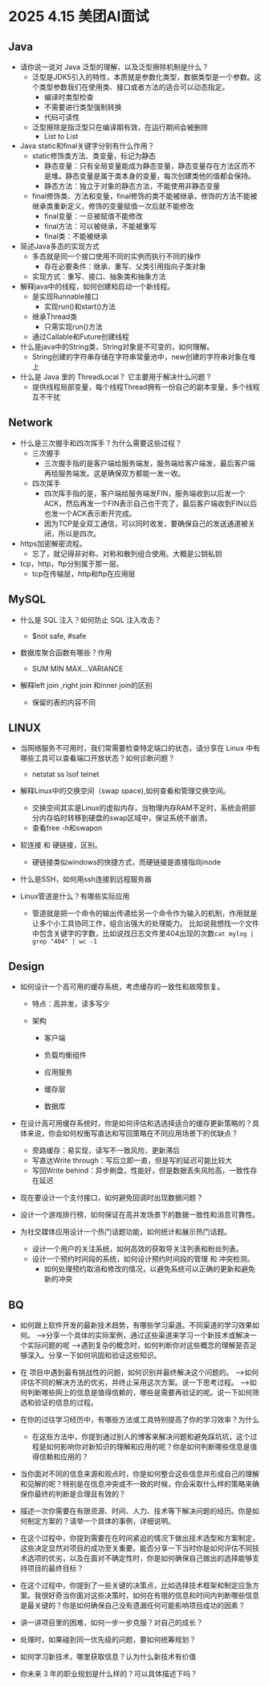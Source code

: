 # 2025 4.15 美团AI面试

## Java

- 请你说一说对 Java 泛型的理解，以及泛型擦除机制是什么？
  - 泛型是JDK5引入的特性，本质就是参数化类型，数据类型是一个参数。这个类型参数我们在使用类、接口或者方法的适合可以动态指定。
    - 编译时类型检查
    - 不需要进行类型强制转换
    - 代码可读性
  - 泛型擦除是指泛型只在编译期有效，在运行期间会被删除
    - List<Integ er> to List
- Java static和final关键字分别有什么作用？
  - static修饰类方法、类变量，标记为静态
    - 静态变量：只有全局变量能成为静态变量，静态变量存在方法区而不是堆。静态变量是属于类本身的变量，每次创建类他的值都会保持。
    - 静态方法：独立于对象的静态方法，不能使用非静态变量
  - final修饰类、方法和变量，final修饰的类不能被继承，修饰的方法不能被继承类重新定义，修饰的变量赋值一次后就不能修改
    - final变量：一旦被赋值不能修改
    - final方法：可以被继承，不能被重写
    - final类：不能被继承
- 简述Java多态的实现方式
  - 多态就是同一个接口使用不同的实例而执行不同的操作
    - 存在必要条件：继承、重写、父类引用指向子类对象
  - 实现方式：重写、接口、抽象类和抽象方法
- 解释java中的线程，如何创建和启动一个新线程。
  - 是实现Runnable接口
    - 实现run()和start()方法
  - 继承Thread类
    - 只需实现run()方法
  - 通过Callable和Future创建线程
- 什么是java中的String类，String对象是不可变的，如何理解。
  - String创建的字符串存储在字符串常量池中，new创建的字符串对象在堆上
- 什么是 Java 里的 ThreadLocal？ 它主要用于解决什么问题？
  - 提供线程局部变量，每个线程Thread拥有一份自己的副本变量，多个线程互不干扰

## Network

- 什么是三次握手和四次挥手？为什么需要这些过程？
  - 三次握手
    - 三次握手指的是客户端给服务端发，服务端给客户端发，最后客户端再给服务端发。这是确保双方都能一发一收。
  - 四次挥手
    - 四次挥手指的是，客户端给服务端发FIN，服务端收到以后发一个ACK，然后再发一个FIN表示自己也干完了，最后客户端收到FIN以后也发一个ACK表示断开完成。
    - 因为TCP是全双工通信，可以同时收发，要确保自己的发送通道被关闭，所以是四次。
- https加密解密流程。
  - 忘了，就记得非对称，对称和散列组合使用。大概是公钥私钥
- tcp，http，ftp分别属于那一层。
  - tcp在传输层，http和ftp在应用层

## MySQL

- 什么是 SQL 注入？如何防止 SQL 注入攻击？
  - $not safe, #safe

- 数据库聚合函数有哪些？作用
  - SUM MIN MAX...VARIANCE

- 解释left join ,right join 和inner join的区别
  - 保留的表的内容不同


## LINUX

- 当网络服务不可用时，我们常需要检查特定端口的状态，请分享在 Linux 中有哪些工具可以查看端口开放状态？如何诊断问题？
  - netstat ss lsof telnet

- 解释Linux中的交换空间（swap space),如何查看和管理交换空间。
  - 交换空间其实是Linux的虚拟内存，当物理内存RAM不足时，系统会把部分内存临时转移到硬盘的swap区域中，保证系统不崩溃。
  - 查看free -h和swapon

- 软连接 和 硬链接，区别。
  - 硬链接类似windows的快捷方式，而硬链接是直接指向inode

- 什么是SSH，如何用ssh连接到远程服务器
- Linux管道是什么？有哪些实际应用
  - 管道就是把一个命令的输出传递给另一个命令作为输入的机制，作用就是让多个小工具协同工作，组合出强大的处理能力。 比如说我想找一个文件中包含关键字的字数，比如说找日志文件里404出现的次数```cat mylog | grep "404" | wc -1```


## Design

- 如何设计一个高可用的缓存系统，考虑缓存的一致性和故障恢复。
  - 特点：高并发，读多写少

  - 架构
    - 客户端

    - 负载均衡组件

    - 应用服务

    - 缓存层

    - 数据库

- 在设计高可用缓存系统时，你是如何评估和选选择适合的缓存更新策略的？具体来说，你会如何权衡写直达和写回策略在不同应用场景下的优缺点？
  - 旁路缓存：易实现，读写不一致风险，更新滞后
  - 写直达Write through：写后立即一直，但是写的延迟可能比较大
  - 写回Write behind：异步刷盘，性能好，但是数据丢失风险高，一致性存在延迟

- 现在要设计一个支付接口，如何避免回调时出现数据问题？
- 设计一个游戏排行榜，如何保证在高并发场景下的数据一致性和消息可靠性。
- 为社交媒体应用设计一个热门话题功能，如何统计和展示热门话题。
  - 设计一个用户的关注系统，如何高效的获取导关注列表和粉丝列表。
  - 设计一个预约时间段的系统，如何设计预约时间段的管理 和 冲突检测。
    - 如何处理预约取消和修改的情况，以避免系统可以正确的更新和避免新的冲突

## BQ

- 如何跟上软件开发的最新技术趋势，有哪些学习渠道。不同渠道的学习效果如何。
    -->分享一个具体的实际案例，通过这些渠道来学习一个新技术或解决一个实际问题的呢
    -->遇到复杂的概念时，如何判断你对这些概念的理解是否足够深入。分享一下如何巩固和验证这些知识。

- 在  项目中遇到最有挑战性的问题，如何识别并最终解决这个问题的。
    -->如何评估不同的解决方法的优劣，并终止采用这次方案。说一下思考过程。
    -->如何判断哪些网上的信息是值得信赖的，哪些是需要再验证的呢。说一下如何筛选和验证的信息的过程。

- 在你的过往学习经历中，有哪些方法或工具特别提高了你的学习效率？为什么
  - 在这些方法中，你提到通过别人的博客来解决问题和避免踩坑坑，这个过程是如何影响你对新知识的理解和应用的呢？你是如何判断哪些信息是值得信赖和应用的？

- 当你面对不同的信息来源和观点时，你是如何整合这些信息并形成自己的理解和见解的呢？特别是在信息冲突或不一致的时候，你会采取什么样的策略来确保你最终的判断是合理且有效的？

- 描述一次你需要在有限资源、时间、人力、技术等下解决问题的经历。你是如何制定方案的？请举一个具体的事例，详细说明。

- 在这个过程中，你提到需要在在时间紧迫的情况下做出技术选型和方案制定，这些决定显然对项目的成功至关重要。能否分享一下当时你是如何评估不同技术选项的优劣，以及在面对不确定性时，你是如何确保自己做出的选择能够支持项目的最终目标？

- 在这个过程中，你提到了一些关键的决策点，比如选择技术框架和制定应急方案。我很好奇当你面对这些决策时，如何在有限的信息和时间内判断哪些信息是最关键的？你是如何确保自己没有遗漏任何可能影响项目成功的因素？
- 讲一讲项目里的困难，如何一步一步克服？对自己的成长？
- 处理时，如果碰到同一优先级的问题，要如何统筹规划？
- 如何学习新技术，哪里获取信息？认为什么新技术有价值

- 你未来 3 年的职业规划是什么样的？可以具体描述下吗？

